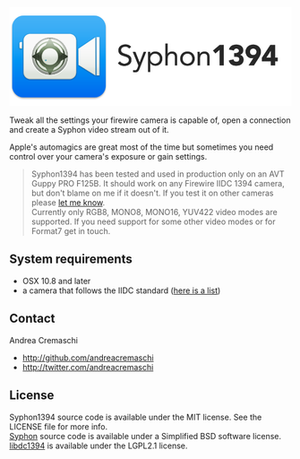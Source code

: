 ![Syphon1394](https://raw.githubusercontent.com/andreacremaschi/Syphon1394/master/AppTitle.png)

Tweak all the settings your firewire camera is capable of, open a connection and create a Syphon video stream out of it.

Apple's automagics are great most of the time but sometimes you need control over your camera's exposure or gain settings. 

> Syphon1394 has been tested and used in production only on an AVT Guppy PRO F125B. It should work on any Firewire IIDC 1394 camera, but don't blame on me if it doesn't. If you test it on other cameras please [let me know](https://github.com/andreacremaschi/Syphon1394/issues/1).  
> Currently only RGB8, MONO8, MONO16, YUV422 video modes are supported. If you need support for some other video modes or for Format7 get in touch.

## System requirements

- OSX 10.8 and later
- a camera that follows the IIDC standard ([here is a list](http://damien.douxchamps.net/ieee1394/cameras/))

## Contact

Andrea Cremaschi

- http://github.com/andreacremaschi
- http://twitter.com/andreacremaschi

## License

Syphon1394 source code is available under the MIT license. See the LICENSE file for more info.  
[Syphon](http://syphon.v002.info) source code is available under a Simplified BSD software license.  
[libdc1394](http://damien.douxchamps.net/ieee1394/libdc1394/) is available under the LGPL2.1 license.  
